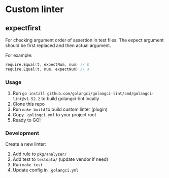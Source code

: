 # Custom linter

## expectfirst

For checking argument order of assertion in test files. The expect argument should be first replaced and then actual argument.

For example:

```go
require.Equal(t, expectNum, num) // O
require.Equal(t, num, expectNum) // X
```

### Usage

1. Run `go install github.com/golangci/golangci-lint/cmd/golangci-lint@v1.52.2` to build golangci-lint locally
2. Clone this repo
3. Run `make build` to build custom linter (plugin)
4. Copy `.golingci.yml` to your project root
5. Ready to GO!

### Development

Create a new linter:

1. Add rule to `pkg/analyzer/`
2. Add test to `testdata/` (update vendor if need)
3. Run `make test`
4. Update config in `.golangci.yml`
